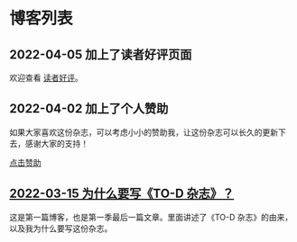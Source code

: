 
# 博客列表

## 2022-04-05 加上了读者好评页面

欢迎查看 [读者好评](/testimonial)。

## 2022-04-02 加上了个人赞助

如果大家喜欢这份杂志，可以考虑小小的赞助我，让这份杂志可以长久的更新下去，感谢大家的支持！

[点击赞助](/sponsor)

## [2022-03-15 为什么要写《TO-D 杂志》？](/s1/why)

这是第一篇博客，也是第一季最后一篇文章。里面讲述了《TO-D 杂志》的由来，以及我为什么要写这份杂志。
